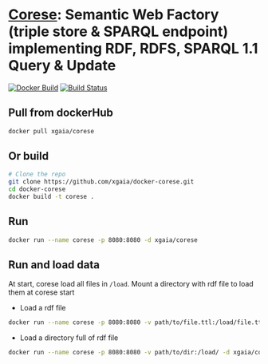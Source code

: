 # [Corese](https://github.com/Wimmics/corese): Semantic Web Factory (triple store & SPARQL endpoint) implementing RDF, RDFS, SPARQL 1.1 Query & Update
[![Docker Build](https://img.shields.io/docker/pulls/xgaia/corese.svg)](https://hub.docker.com/r/xgaia/corese/)
[![Build Status](https://travis-ci.org/xgaia/docker-corese.svg?branch=master)](https://travis-ci.org/xgaia/docker-corese)

## Pull from dockerHub

```bash
docker pull xgaia/corese
```

## Or build

```bash
# Clone the repo
git clone https://github.com/xgaia/docker-corese.git
cd docker-corese
docker build -t corese .
```

## Run

```bash
docker run --name corese -p 8080:8080 -d xgaia/corese
```

## Run and load data

At start, corese load all files in `/load`. Mount a directory with rdf file to load them at corese start

- Load a rdf file

```bash
docker run --name corese -p 8080:8080 -v path/to/file.ttl:/load/file.ttl -d xgaia/corese
```

- Load a directory full of rdf file

```bash
docker run --name corese -p 8080:8080 -v path/to/dir:/load/ -d xgaia/corese
```
